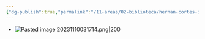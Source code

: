 ```yaml
---
{"dg-publish":true,"permalink":"/11-areas/02-biblioteca/hernan-cortes-inventor-de-mexico-volumen-i/","noteIcon":""}
---
```


- ![Pasted image 20231110031714.png|200](/img/user/02%20Image/Pasted%20image%2020231110031714.png)